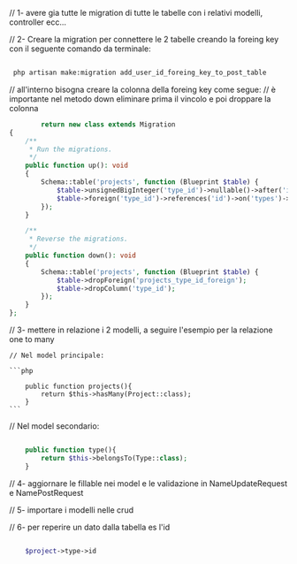

// 1- avere gia tutte le migration di tutte le tabelle con i relativi modelli, controller ecc... 



// 2- Creare la migration per connettere le 2 tabelle creando la foreing key con il seguente comando da terminale:
```bash

 php artisan make:migration add_user_id_foreing_key_to_post_table

 ```

//     all'interno bisogna creare la colonna della foreing key come segue: 
//     è importante nel metodo down eliminare prima il vincolo e poi droppare la colonna    
        
```php
        return new class extends Migration
{
    /**
     * Run the migrations.
     */
    public function up(): void
    {
        Schema::table('projects', function (Blueprint $table) {
            $table->unsignedBigInteger('type_id')->nullable()->after('id');
            $table->foreign('type_id')->references('id')->on('types')->onDelete('set null');
        });
    }

    /**
     * Reverse the migrations.
     */
    public function down(): void
    {
        Schema::table('projects', function (Blueprint $table) {
            $table->dropForeign('projects_type_id_foreign');
            $table->dropColumn('type_id');
        });
    }
};

```

// 3- mettere in relazione i 2 modelli, a seguire l'esempio per la relazione one to many

    // Nel model principale:

    ```php

        public function projects(){
            return $this->hasMany(Project::class);
        }
    ```

// Nel model secondario:
    
```php

    public function type(){
        return $this->belongsTo(Type::class);
    }

```

// 4- aggiornare le fillable nei model e le validazione in NameUpdateRequest e NamePostRequest

// 5- importare i modelli nelle crud

// 6- per reperire un dato dalla tabella es l'id

```php

    $project->type->id

```